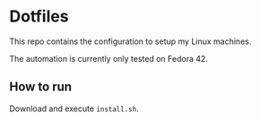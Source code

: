 # Dotfiles

This repo contains the configuration to setup my Linux machines.

The automation is currently only tested on Fedora 42.

## How to run

Download and execute `install.sh`.

